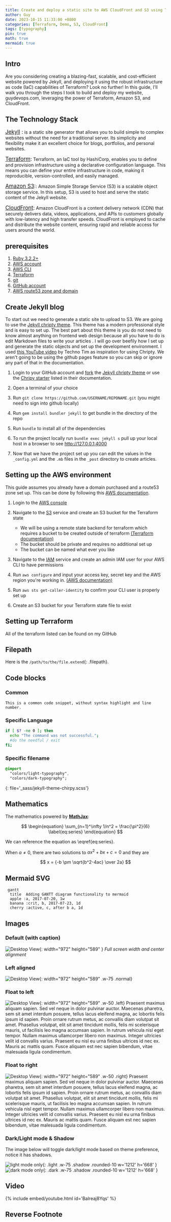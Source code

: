 ```yaml
---
title: Create and deploy a static site to AWS CloudFront and S3 using Terraform
author: Guy
date: 2023-10-15 11:33:00 +0800
categories: [Terraform, Demo, S3, CloudFront]
tags: [typography]
pin: true
math: true
mermaid: true
---
```


<!-- ## Headings -->

<!-- <h1 class="mt-5">Create and deploy a static site to AWS CloudFront and S3 using Terraform</h1>

<h2 data-toc-skip>H2 - heading</h2>

### H3 — heading
{: data-toc-skip='' .mt-4 .mb-0 }

<h4>H4 - heading</h4> -->

## Intro

Are you considering creating a blazing-fast, scalable, and cost-efficient website powered by Jekyll, and deploying it using the robust infrastructure as code (IaC) capabilities of Terraform? Look no further! In this guide, I'll walk you through the steps I took to build and deploy my website, guydevops.com, leveraging the power of Terraform, Amazon S3, and CloudFront.

## The Technology Stack
<span style="font-size: larger;" >[Jekyll](https://jekyllrb.com/)
:</span>
 is a static site generator that allows you to build simple to complex websites without the need for a traditional server. Its simplicity and flexibility make it an excellent choice for blogs, portfolios, and personal websites.

<span style="font-size: larger;" >[Terraform](https://www.terraform.io/):</span> Terraform, an IaC tool by HashiCorp, enables you to define and provision infrastructure using a declarative configuration language. This means you can define your entire infrastructure in code, making it reproducible, version-controlled, and easily managed.

<span style="font-size: larger;" >[Amazon S3](https://aws.amazon.com/s3/):</span>: Amazon Simple Storage Service (S3) is a scalable object storage service. In this setup, S3 is used to host and serve the static content of the Jekyll website.

<span style="font-size: larger;" >[CloudFront](https://aws.amazon.com/cloudfront/):</span> Amazon CloudFront is a content delivery network (CDN) that securely delivers data, videos, applications, and APIs to customers globally with low-latency and high transfer speeds. CloudFront is employed to cache and distribute the website content, ensuring rapid and reliable access for users around the world.

## prerequisites

1. [Ruby 3.2.2+](https://www.ruby-lang.org/en/documentation/installation/)
2. [AWS account](https://aws.amazon.com/resources/create-account/)
3. [AWS CLI](https://docs.aws.amazon.com/cli/latest/userguide/getting-started-version.html)
4. [Terraform](https://developer.hashicorp.com/terraform/tutorials/aws-get-started/install-cli)
5. [git](https://git-scm.com/downloads)
6. [GitHub account](https://github.com/)
7. [AWS route53 zone and domain](https://aws.amazon.com/route53/)


## Create Jekyll blog

To start out we need to generate a static site to upload to S3. We are going to use the [Jekyll chripty theme](https://github.com/cotes2020/jekyll-theme-chirpy). This theme has a modern professional style and is easy to set up. The best part about this theme is you do not need to know almost anything on frontend web design because all you have to do is edit Markdown files to write your articles . I will go over beefily how I set up and generate the static objects and set up the development environment. I used [this YouTube video](https://www.youtube.com/watch?v=F8iOU1ci19Q) by Techno Tim as inspiration for using Chripty. We aren't going to be using the github pages feature so you can skip or ignore any part of that in the documentation.

1. Login to your GitHub account and [fork](https://docs.github.com/en/get-started/quickstart/fork-a-repo) the [Jekyll chripty theme](https://github.com/cotes2020/jekyll-theme-chirpy) or use the [Chripy starter](https://chirpy.cotes.page/posts/getting-started/#option-1-using-the-chirpy-starter) listed in their documentation. 
2. Open a terminal of your choice

3. Run `git clone https://github.com/USERNAME/REPONAME.git` (you might need to sign into github locally)

4. Run `gem install bundler jekyll` to get bundle in the directory of the repo

5. Run `bundle` to install all of the dependencies

6. To run the project locally run `bundle exec jekyll s` pull up your local host in a browser to see http://127.0.0.1:4000

7. Now that we have the project set up you can edit the values in the `_config.yml` and the `.mb` files in the `_post` directory to create articles.

## Setting up the AWS environment

This guide assumes you already have a domain purchased and a route53 zone set up. This can be done by following this [AWS documentation](https://docs.aws.amazon.com/Route53/latest/DeveloperGuide/domain-register.html).


1. Login to the [AWS console](https://aws.amazon.com/)
1. Navigate to the [S3](https://s3.console.aws.amazon.com) service and create an S3 bucket for the Terraform state
    - We will be using a remote state backend for terraform which requires a bucket to be created outside of terraform [(Terraform documentation)](https://developer.hashicorp.com/terraform/language/settings/backends/s3)
    - The bucket should be private and requires no additional set up
    - The bucket can be named what ever you like
1. Navigate to the [IAM](https://us-east-1.console.aws.amazon.com/) service and create an admin IAM user for your AWS CLI to have permissions

2. Run `aws configure` and input your access key, secret key and the AWS region you're working in. [(AWS documentation)](https://docs.aws.amazon.com/cli/latest/userguide/getting-started-quickstart.html#getting-started-prereqs-keys)

3. Run `aws sts get-caller-identity` to confirm your CLI user is properly set up

4. Create an S3 bucket for your Terraform state file to exist  
## Setting up Terraform

All of the terraform listed can be found on my GitHub




## Filepath

Here is the `/path/to/the/file.extend`{: .filepath}.

## Code blocks

### Common

```text
This is a common code snippet, without syntax highlight and line number.
```

### Specific Language

```bash
if [ $? -ne 0 ]; then
  echo "The command was not successful.";
  #do the needful / exit
fi;
```

### Specific filename

```sass
@import
  "colors/light-typography",
  "colors/dark-typography";
```
{: file='_sass/jekyll-theme-chirpy.scss'}

## Mathematics

The mathematics powered by [**MathJax**](https://www.mathjax.org/):

$$
\begin{equation}
  \sum_{n=1}^\infty 1/n^2 = \frac{\pi^2}{6}
  \label{eq:series}
\end{equation}
$$

We can reference the equation as \eqref{eq:series}.

When $a \ne 0$, there are two solutions to $ax^2 + bx + c = 0$ and they are

$$ x = {-b \pm \sqrt{b^2-4ac} \over 2a} $$

## Mermaid SVG

```mermaid
 gantt
  title  Adding GANTT diagram functionality to mermaid
  apple :a, 2017-07-20, 1w
  banana :crit, b, 2017-07-23, 1d
  cherry :active, c, after b a, 1d
```

## Images

### Default (with caption)

![Desktop View](/posts/20190808/mockup.png){: width="972" height="589" }
_Full screen width and center alignment_

### Left aligned

![Desktop View](/posts/20190808/mockup.png){: width="972" height="589" .w-75 .normal}

### Float to left

![Desktop View](/posts/20190808/mockup.png){: width="972" height="589" .w-50 .left}
Praesent maximus aliquam sapien. Sed vel neque in dolor pulvinar auctor. Maecenas pharetra, sem sit amet interdum posuere, tellus lacus eleifend magna, ac lobortis felis ipsum id sapien. Proin ornare rutrum metus, ac convallis diam volutpat sit amet. Phasellus volutpat, elit sit amet tincidunt mollis, felis mi scelerisque mauris, ut facilisis leo magna accumsan sapien. In rutrum vehicula nisl eget tempor. Nullam maximus ullamcorper libero non maximus. Integer ultricies velit id convallis varius. Praesent eu nisl eu urna finibus ultrices id nec ex. Mauris ac mattis quam. Fusce aliquam est nec sapien bibendum, vitae malesuada ligula condimentum.

### Float to right

![Desktop View](/posts/20190808/mockup.png){: width="972" height="589" .w-50 .right}
Praesent maximus aliquam sapien. Sed vel neque in dolor pulvinar auctor. Maecenas pharetra, sem sit amet interdum posuere, tellus lacus eleifend magna, ac lobortis felis ipsum id sapien. Proin ornare rutrum metus, ac convallis diam volutpat sit amet. Phasellus volutpat, elit sit amet tincidunt mollis, felis mi scelerisque mauris, ut facilisis leo magna accumsan sapien. In rutrum vehicula nisl eget tempor. Nullam maximus ullamcorper libero non maximus. Integer ultricies velit id convallis varius. Praesent eu nisl eu urna finibus ultrices id nec ex. Mauris ac mattis quam. Fusce aliquam est nec sapien bibendum, vitae malesuada ligula condimentum.

### Dark/Light mode & Shadow

The image below will toggle dark/light mode based on theme preference, notice it has shadows.

![light mode only](/posts/20190808/devtools-light.png){: .light .w-75 .shadow .rounded-10 w='1212' h='668' }
![dark mode only](/posts/20190808/devtools-dark.png){: .dark .w-75 .shadow .rounded-10 w='1212' h='668' }

## Video

{% include embed/youtube.html id='Balreaj8Yqs' %}

## Reverse Footnote

[^footnote]: The footnote source
[^fn-nth-2]: The 2nd footnote source


<!-- ### Ordered list

1. Firstly
2. Secondly
3. Thirdly

### Unordered list

- Chapter
  + Section
    * Paragraph

### ToDo list

- [ ] Job
  + [x] Step 1
  + [x] Step 2
  + [ ] Step 3

### Description list

Sun
: the star around which the earth orbits

Moon
: the natural satellite of the earth, visible by reflected light from the sun

## Block Quote

> This line shows the _block quote_.

## Prompts

> An example showing the `tip` type prompt.
{: .prompt-tip }

> An example showing the `info` type prompt.
{: .prompt-info }

> An example showing the `warning` type prompt.
{: .prompt-warning }

> An example showing the `danger` type prompt.
{: .prompt-danger }

## Tables

| Company                      | Contact          | Country |
|:-----------------------------|:-----------------|--------:|
| Alfreds Futterkiste          | Maria Anders     | Germany |
| Island Trading               | Helen Bennett    | UK      |
| Magazzini Alimentari Riuniti | Giovanni Rovelli | Italy   |

## Links

<http://127.0.0.1:4000>

## Footnote

Click the hook will locate the footnote[^footnote], and here is another footnote[^fn-nth-2]. -->
